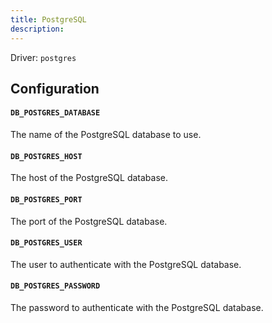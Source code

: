 ```yaml
---
title: PostgreSQL
description:
---
```


Driver: `postgres`

## Configuration

#### `DB_POSTGRES_DATABASE`

The name of the PostgreSQL database to use.

#### `DB_POSTGRES_HOST`

The host of the PostgreSQL database.

#### `DB_POSTGRES_PORT`

The port of the PostgreSQL database.

#### `DB_POSTGRES_USER`

The user to authenticate with the PostgreSQL database.

#### `DB_POSTGRES_PASSWORD`

The password to authenticate with the PostgreSQL database.
